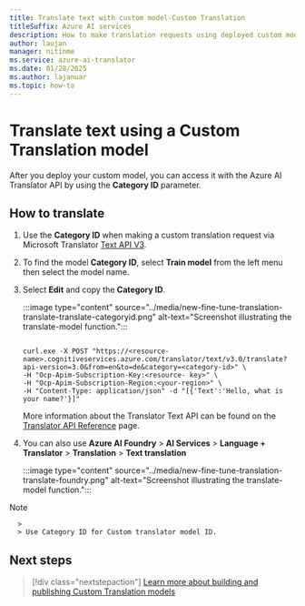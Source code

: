 ```yaml
---
title: Translate text with custom model-Custom Translation
titleSuffix: Azure AI services
description: How to make translation requests using deployed custom models with the Azure AI Translator API.
author: laujan
manager: nitinme
ms.service: azure-ai-translator
ms.date: 01/28/2025
ms.author: lajanuar
ms.topic: how-to
---
```

# Translate text using a Custom Translation model

After you deploy your custom model, you can access it with the Azure AI Translator API by using the **Category ID** parameter.

## How to translate

1. Use the **Category ID** when making a custom translation request via Microsoft Translator [Text API V3](../../reference/v3-0-translate.md?tabs=curl). 

1. To find the model **Category ID**, select **Train model** from the left menu then select the model name.

1. Select **Edit** and copy the  **Category ID**.

   :::image type="content" source="../media/new-fine-tune-translation-translate-translate-categoryid.png" alt-text="Screenshot illustrating the translate-model function.":::

   ```http

   curl.exe -X POST "https://<resource-name>.cognitiveservices.azure.com/translator/text/v3.0/translate?api-version=3.0&from=en&to=de&category=<category-id>" \
   -H "Ocp-Apim-Subscription-Key:<resource- key>" \
   -H "Ocp-Apim-Subscription-Region:<your-region>" \
   -H "Content-Type: application/json" -d "[{'Text':'Hello, what is your name?'}]"

   ```

   More information about the Translator Text API can be found on the [Translator API Reference](../../reference/v3-0-translate.md) page.

1. You can also use **Azure AI Foundry** > **AI Services** > **Language + Translator** > **Translation** > **Text translation**

   :::image type="content" source="../media/new-fine-tune-translation-translate-foundry.png" alt-text="Screenshot illustrating the translate-model function.":::

> [!Note]
      >
      > Use Category ID for Custom translator model ID.

## Next steps

> [!div class="nextstepaction"]
> [Learn more about building and publishing Custom Translation models](../beginners-guide.md)
